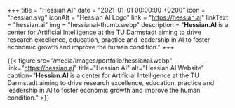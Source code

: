 +++
title = "Hessian AI"
date = "2021-01-01 00:00:00 +0200"
icon = "hessian.svg"
iconAlt = "Hessian AI Logo"
link = "https://hessian.ai"
linkText = "hessian.ai"
img = "hessianai-thumb.webp"
description = "**Hessian.AI** is a center for Artificial Intelligence at the TU Darmstadt aiming to drive research excellence, education, practice and leadership in AI to foster economic growth and improve the human condition."
+++

{{< figure src="/media/images/portfolio/hessianai.webp" link="https://hessian.ai" title="Hessian AI" alt="Hessian AI Website" caption="**Hessian.AI** is a center for Artificial Intelligence at the TU Darmstadt aiming to drive research excellence, education, practice and leadership in AI to foster economic growth and improve the human condition." >}}
